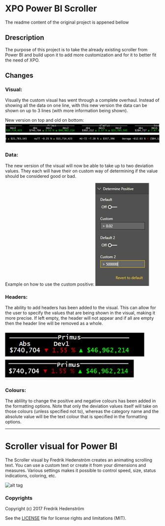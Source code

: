 # XPO Power BI Scroller
The readme content of the original project is appened bellow

## Drescription
The purpose of this project is to take the already existing scroller from Power BI and build upon it to add more customization and for it to better fit the need of XPO. 

## Changes
### Visual:
Visually the custom visual has went through a complete overhaul. Instead of showing all the data on one line, with this new version the data can be shown on up to 3 lines (with more information being shown). 

New version on top and old on bottom:
![Comparison of visuals](.\assets\visualComparison.PNG)

### Data: 
The new version of the visual will now be able to take up to two deviation values. They each will have their on custom way of determining if the value should be considered good or bad.

Example on how to use the custom positive:
![Example of how to use custom positive](.\assets\customPositive.PNG)

### Headers:
The ability to add headers has been added to the visual. This can allow for the user to specify the values that are being shown in the visual, making it more precise. If left empty, the header will not appear and if all are empty then the header line will be removed as a whole.

![Example of headers](.\assets\twoHeaders.PNG)
![Example of headers](.\assets\noHeaders.PNG)

### Colours:
The ablility to change the positive and negative colours has been added in the formatting options. Note that only the deviation values itself will take on those colours (unless specified not to), whereas the category name and the absolute value will be the text colour that is specified in the formatting options.
________________________________________________________________________________________________________________________________________
# Scroller visual for Power BI

The Scroller visual by Fredrik Hedenström creates an animating scrolling text. You can use a custom text or create it from your dimensions and measures. Various settings makes it possible to control speed, size, status indications, coloring, etc.

![alt tag](screenshot.png)


### Copyrights

Copyright (c) 2017 Fredrik Hedenström

See the [LICENSE](/LICENSE) file for license rights and limitations (MIT). 
